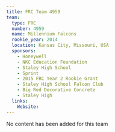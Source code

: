 ```yaml
---
title: FRC Team 4959
team:
  type: FRC
  number: 4959
  name: Millennium Falcons
  rookie_year: 2014
  location: Kansas City, Missouri, USA
  sponsors:
    - Honeywell
    - NKC Education Foundation
    - Staley High School
    - Sprint
    - 2015 FRC Year 2 Rookie Grant
    - Staley High School Falcon Club
    - Big Red Decorative Concrete
    - Staley High
  links:
    Website: 
---
```

No content has been added for this team